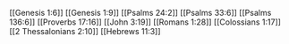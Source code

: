 [[Genesis 1:6]]
[[Genesis 1:9]]
[[Psalms 24:2]]
[[Psalms 33:6]]
[[Psalms 136:6]]
[[Proverbs 17:16]]
[[John 3:19]]
[[Romans 1:28]]
[[Colossians 1:17]]
[[2 Thessalonians 2:10]]
[[Hebrews 11:3]]
